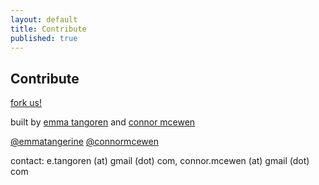 ```yaml
---
layout: default
title: Contribute
published: true
---
```


## Contribute

[fork us!](https://github.com/cmcewen/startwithstartups)

built by [emma tangoren](http://emmatangoren.com) and [connor mcewen](http://cmcewen.com)
 
[@emmatangerine](https://twitter.com/emmatangerine) [@connormcewen](https://twitter.com/connormcewen)
 
contact: e.tangoren (at) gmail (dot) com, connor.mcewen (at) gmail (dot) com